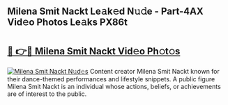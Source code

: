 ## Milena Smit Nackt Le𝚊k𝚎d N𝚞𝚍e - Part-4AX Vid𝚎o Photos Le𝚊ks PX86t

# <h2><a href="http://fbayuo.evod.top/?m=Milena+Smit+Nackt">🔗 👉🔴 Milena Smit Nackt Vid𝚎o Ph𝚘t𝚘s</a></h2>

[![Milena Smit Nackt N𝚞d𝚎s](https://i.imgur.com/8V9OHl7.gif)](http://fbayuo.evod.top/?m=Milena+Smit+Nackt)
Content creator Milena Smit Nackt known for their dance-themed performances and lifestyle snippets. A public figure Milena Smit Nackt is an individual whose actions, beliefs, or achievements are of interest to the public. 
